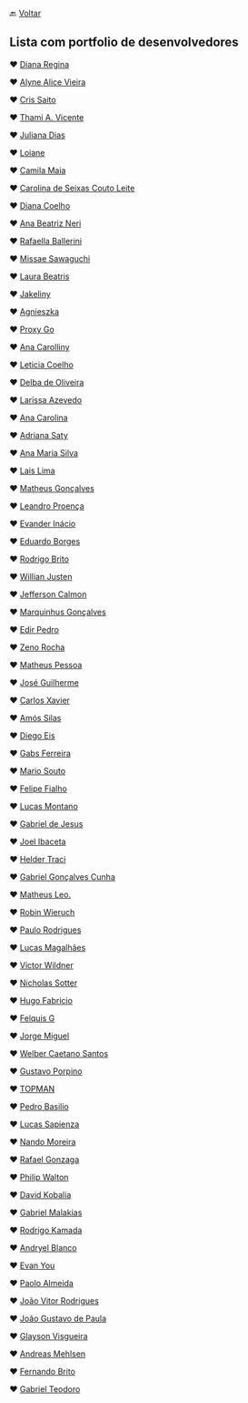 🔙 [Voltar](https://github.com/reginadiana/empresas-tech-por-nicho)

## Lista com portfolio de desenvolvedores

:heart: [Diana Regina](https://dianaregina.netlify.app/)

:heart: [Alyne Alice Vieira](https://alynealicevieira.netlify.app/#)

:heart: [Cris Saito](https://crisaito.netlify.app/)

:heart: [Thami A. Vicente](https://thamiavicente.github.io/)

:heart: [Juliana Dias](https://juliana.dev/)

:heart: [Loiane](https://loiane.com/)

:heart: [Camila Maia](https://www.cmaiacd.com/)

:heart: [Carolina de Seixas Couto Leite](https://carolinaseixas.github.io/portfolio/)

:heart: [Diana Coelho](http://dianacoelho.com.br/)

:heart: [Ana Beatriz Neri](https://ananeri.dev/)

:heart: [Rafaella Ballerini](https://beacons.ai/rafaballerini)

:heart: [Missae Sawaguchi](https://sawastudio.me/#start)

:heart: [Laura Beatris](https://laurabeatris.com/)

:heart: [Jakeliny](https://jakeliny.com.br/)

:heart: [Agnieszka](https://womanonrails.com/about)

:heart: [Proxy Go](https://proxygo.com.br/)

:heart: [Ana Carolliny](https://portfolio-anacarolliny.netlify.app/)

:heart: [Leticia Coelho](https://linktr.ee/engenheira.coelho)

:heart: [Delba de Oliveira](https://delba.dev/)

:heart: [Larissa Azevedo](https://beacons.ai/usakimodoki) 

:heart: [Ana Carolina](https://chesdra.vercel.app/)

:heart: [Adriana Saty](https://www.adrianasaty.com/links)

:heart: [Ana Maria Silva](https://www.anamariasilva.com.br/)

:heart: [Lais Lima](https://bio.link/laislima_dev)

:heart: [Matheus Gonçalves](https://matheus.dev/)

:heart: [Leandro Proença](https://leandronsp.com/)

:heart: [Evander Inácio](https://www.evanderinacio.com/)

:heart: [Eduardo Borges](https://61e59dcf10fde3fa1ca706b2--keen-montalcini-4cd445.netlify.app/)

:heart: [Rodrigo Brito](https://www.rodrigobrito.dev.br/)

:heart: [Willian Justen](https://willianjusten.com.br/)

:heart: [Jefferson Calmon](https://jeffersoncalmon.dev/)

:heart: [Marquinhus Gonçalves](https://marquinhusgoncalves.com/)

:heart: [Edir Pedro](https://edirpedro.com.br/)

:heart: [Zeno Rocha](https://zenorocha.com/)

:heart: [Matheus Pessoa](http://matheusmpessoa.github.io/)

:heart: [José Guilherme](https://jgbpedro.github.io/)

:heart: [Carlos Xavier](https://www.carlosxavier.dev.br/)

:heart: [Amós Silas](https://asilas.com.br/)

:heart: [Diego Eis](https://diegoeis.com/)

:heart: [Gabs Ferreira](http://gabsferreira.com/)

:heart: [Mario Souto](https://mariosouto.com/)

:heart: [Felipe Fialho](https://www.felipefialho.com/)

:heart: [Lucas Montano](https://lucasmontano.com/)

:heart: [Gabriel de Jesus](https://www.gabrieldejesus.dev/)

:heart: [Joel Ibaceta](https://joelibaceta.github.io/)

:heart: [Helder Traci](https://helderdiin.github.io/)

:heart: [Gabriel Gonçalves Cunha](https://portfoliogabrielgc.netlify.app/)

:heart: [Matheus Leo.](https://matheusleo.github.io/my-profile/)

:heart: [Robin Wieruch](https://www.robinwieruch.de/)

:heart: [Paulo Rodrigues](https://redpills.netlify.app/)

:heart: [Lucas Magalhães](https://lucasrmagalhaes.github.io/)

:heart: [Victor Wildner](https://linktr.ee/vcwild)

:heart: [Nicholas Sotter](https://devsotter.github.io/portfolio-nicholas/)

:heart: [Hugo Fabricio](https://hugofabricio.com/)

:heart: [Felquis G](https://tbbc.app/)

:heart: [Jorge Miguel](https://not-faceroll-port.vercel.app/)

:heart: [Welber Caetano Santos](https://welberc.github.io/CurriculoEmSite2.0/)

:heart: [Gustavo Porpino](https://about.me/gporpino)

:heart: [TOPMAN](https://whaha-ha.github.io/)

:heart: [Pedro Basilio](https://artiumdominus.github.io/)

:heart: [Lucas Sapienza](https://sap1enza.github.io/)

:heart: [Nando Moreira](https://nandomoreira.dev/)

:heart: [Rafael Gonzaga](https://rafaelgss.github.io/portfolio/)

:heart: [Philip Walton](https://philipwalton.com/)

:heart: [David Kobalia](https://daweedkob.github.io/)

:heart: [Gabriel Malakias](https://gabrielmalakias.com.br/)

:heart: [Rodrigo Kamada](https://rodrigo.kamada.com.br/profile)

:heart: [Andryel Blanco](https://andryelblanco.vercel.app/)

:heart: [Evan You](https://evanyou.me/)

:heart: [Paolo Almeida](https://paoloalmeida.github.io/)

:heart: [João Vitor Rodrigues](https://joaorn.github.io/minhas-redes/)

:heart: [João Gustavo de Paula](https://joaogustavo.com.br/)

:heart: [Glayson Visgueira](https://glaysonvisgueira.vercel.app/)

:heart: [Andreas Mehlsen](https://andreasbm.github.io/)

:heart: [Fernando Brito](https://fernandobritto.github.io/)

:heart: [Gabriel Teodoro](https://www.gabrielteodoro.com/pt-BR)
